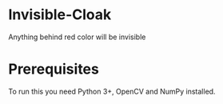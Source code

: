 # Invisible-Cloak
Anything behind red color will be invisible

# Prerequisites
To run this you need Python 3+, OpenCV and NumPy installed.

